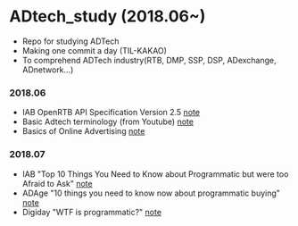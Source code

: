 # ADtech_study (2018.06~)
- Repo for studying ADTech  
- Making one commit a day (TIL-KAKAO)  
- To comprehend ADTech industry(RTB, DMP, SSP, DSP, ADexchange, ADnetwork...)  

### 2018.06
- IAB OpenRTB API Specification Version 2.5 [note](https://github.com/songyeseol/ADtech_study/blob/master/RTB/RTB_basics.md)
- Basic Adtech terminology (from Youtube) [note](https://github.com/songyeseol/ADtech_study/blob/master/ADtech/adtech_from_youtube.md)
- Basics of Online Advertising [note](https://github.com/songyeseol/ADtech_study/blob/master/ADtech/online_ad_basics.md)

### 2018.07
- IAB "Top 10 Things You Need to Know about Programmatic but were too Afraid to Ask" [note](https://github.com/songyeseol/ADtech_study/blob/master/RTB/iad_top_10_things_about_programmatic.md)
- ADAge "10 things you need to know now about programmatic buying" [note](https://github.com/songyeseol/ADtech_study/blob/master/RTB/adedge_10_things_you_need_to_know_now_about_programmatic_buying.md)
- Digiday "WTF is programmatic?" [note](https://github.com/songyeseol/ADtech_study/blob/master/RTB/digiday_wtf_is_programmatic_advertising.md) 
